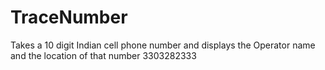 # TraceNumber
Takes a 10 digit Indian cell phone number and displays the Operator name and the location of that number
3303282333
